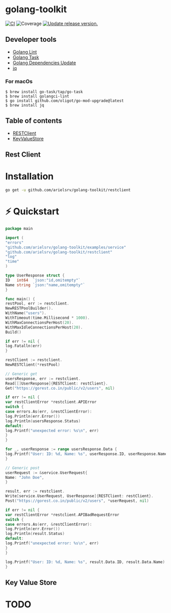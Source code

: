 # golang-toolkit
[![CI](https://github.com/tj-actions/coverage-badge-go/workflows/CI/badge.svg)](https://github.com/tj-actions/coverage-badge-go/actions?query=workflow%3ACI)
![Coverage](https://img.shields.io/badge/Coverage-86.7%25-brightgreen)
[![Update release version.](https://github.com/tj-actions/coverage-badge-go/workflows/Update%20release%20version./badge.svg)](https://github.com/tj-actions/coverage-badge-go/actions?query=workflow%3A%22Update+release+version.%22)

## Developer tools
- [Golang Lint](https://golangci-lint.run/)
- [Golang Task](https://taskfile.dev/)
- [Golang Dependencies Update](https://github.com/oligot/go-mod-upgrade)
- [jq](https://stedolan.github.io/jq/)

### For macOs
```shell
$ brew install go-task/tap/go-task
$ brew install golangci-lint
$ go install github.com/oligot/go-mod-upgrade@latest
$ brew install jq
```

## Table of contents
* [RESTClient](#rest-client)
* [KeyValueStore](#key-value-store)

## Rest Client

# Installation
```sh
go get -u github.com/arielsrv/golang-toolkit/restclient
```

# ⚡️ Quickstart

```go
package main

import (
"errors"
"github.com/arielsrv/golang-toolkit/examples/service"
"github.com/arielsrv/golang-toolkit/restclient"
"log"
"time"
)

type UserResponse struct {
ID   int64  `json:"id,omitempty"`
Name string `json:"name,omitempty"`
}

func main() {
restPool, err := restclient.
NewRESTPoolBuilder().
WithName("users").
WithTimeout(time.Millisecond * 1000).
WithMaxConnectionsPerHost(20).
WithMaxIdleConnectionsPerHost(20).
Build()

if err != nil {
log.Fatalln(err)
}

restClient := restclient.
NewRESTClient(*restPool)

// Generic get
usersResponse, err := restclient.
Read[[]UserResponse]{RESTClient: restClient}.
Get("https://gorest.co.in/public/v2/users", nil)

if err != nil {
var restClientError *restclient.APIError
switch {
case errors.As(err, &restClientError):
log.Println(err.Error())
log.Println(usersResponse.Status)
default:
log.Printf("unexpected error: %s\n", err)
}
}

for _, userResponse := range usersResponse.Data {
log.Printf("User: ID: %d, Name: %s", userResponse.ID, userResponse.Name)
}

// Generic post
userRequest := &service.UserRequest{
Name: "John Doe",
}

result, err := restclient.
Write[service.UserRequest, UserResponse]{RESTClient: restClient}.
Post("https://gorest.co.in/public/v2/users", *userRequest, nil)

if err != nil {
var restClientError *restclient.APIBadRequestError
switch {
case errors.As(err, &restClientError):
log.Println(err.Error())
log.Println(result.Status)
default:
log.Printf("unexpected error: %s\n", err)
}
}

log.Printf("User: ID: %d, Name: %s", result.Data.ID, result.Data.Name)
}
```

## Key Value Store
# TODO